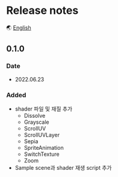 # Release notes

🌏 [English](ReleaseNotes.en.md)

## 0.1.0

### Date

* 2022.06.23

### Added

* shader 파일 및 재질 추가
  * Dissolve
  * Grayscale
  * ScrollUV
  * ScrollUVLayer
  * Sepia
  * SpriteAnimation
  * SwitchTexture
  * Zoom
* Sample scene과 shader 재생 script 추가
